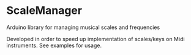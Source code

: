 # ScaleManager
Arduino library for managing musical scales and frequencies

Developed in order to speed up implementation of scales/keys on Midi instruments. See examples for usage.
